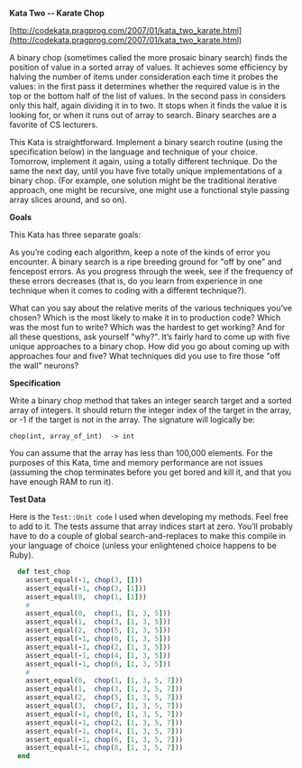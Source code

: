 **Kata Two -- Karate Chop**

[http://codekata.pragprog.com/2007/01/kata_two_karate.html](http://codekata.pragprog.com/2007/01/kata_two_karate.html)

A binary chop (sometimes called the more prosaic binary search) finds the position of value in a sorted array of values. It achieves some efficiency by halving the number of items under consideration each time it probes the values: in the first pass it determines whether the required value is in the top or the bottom half of the list of values. In the second pass in considers only this half, again dividing it in to two. It stops when it finds the value it is looking for, or when it runs out of array to search. Binary searches are a favorite of CS lecturers.

This Kata is straightforward. Implement a binary search routine (using the specification below) in the language and technique of your choice. Tomorrow, implement it again, using a totally different technique. Do the same the next day, until you have five totally unique implementations of a binary chop. (For example, one solution might be the traditional iterative approach, one might be recursive, one might use a functional style passing array slices around, and so on).

**Goals**

This Kata has three separate goals:

As you’re coding each algorithm, keep a note of the kinds of error you encounter. A binary search is a ripe breeding ground for "off by one" and fencepost errors. As you progress through the week, see if the frequency of these errors decreases (that is, do you learn from experience in one technique when it comes to coding with a different technique?).

What can you say about the relative merits of the various techniques you’ve chosen? Which is the most likely to make it in to production code? Which was the most fun to write? Which was the hardest to get working? And for all these questions, ask yourself "why?".
It’s fairly hard to come up with five unique approaches to a binary chop. How did you go about coming up with approaches four and five? What techniques did you use to fire those "off the wall" neurons?

**Specification**

Write a binary chop method that takes an integer search target and a sorted array of integers. It should return the integer index of the target in the array, or -1 if the target is not in the array. The signature will logically be:

`chop(int, array_of_int)  -> int`

You can assume that the array has less than 100,000 elements. For the purposes of this Kata, time and memory performance are not issues (assuming the chop terminates before you get bored and kill it, and that you have enough RAM to run it).

**Test Data**

Here is the `Test::Unit code` I used when developing my methods. Feel free to add to it. The tests assume that array indices start at zero. You’ll probably have to do a couple of global search-and-replaces to make this compile in your language of choice (unless your enlightened choice happens to be Ruby).

```ruby
  def test_chop
    assert_equal(-1, chop(3, []))
    assert_equal(-1, chop(3, [1]))
    assert_equal(0,  chop(1, [1]))
    #
    assert_equal(0,  chop(1, [1, 3, 5]))
    assert_equal(1,  chop(3, [1, 3, 5]))
    assert_equal(2,  chop(5, [1, 3, 5]))
    assert_equal(-1, chop(0, [1, 3, 5]))
    assert_equal(-1, chop(2, [1, 3, 5]))
    assert_equal(-1, chop(4, [1, 3, 5]))
    assert_equal(-1, chop(6, [1, 3, 5]))
    #
    assert_equal(0,  chop(1, [1, 3, 5, 7]))
    assert_equal(1,  chop(3, [1, 3, 5, 7]))
    assert_equal(2,  chop(5, [1, 3, 5, 7]))
    assert_equal(3,  chop(7, [1, 3, 5, 7]))
    assert_equal(-1, chop(0, [1, 3, 5, 7]))
    assert_equal(-1, chop(2, [1, 3, 5, 7]))
    assert_equal(-1, chop(4, [1, 3, 5, 7]))
    assert_equal(-1, chop(6, [1, 3, 5, 7]))
    assert_equal(-1, chop(8, [1, 3, 5, 7]))
  end
```